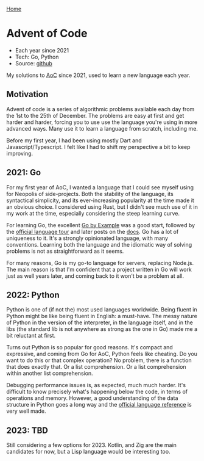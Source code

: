 [Home](/)

# Advent of Code
- Each year since 2021
- Tech: Go, Python
- Source: [github](https://github.com/thalkz/advent_of_code)

My solutions to [AoC](https://adventofcode.com) since 2021, used to learn a new language each year.

## Motivation
Advent of code is a series of algorithmic problems available each day from the 1st to the 25th of December. The problems are easy at first and get harder and harder, forcing you to use use the language you're using in more advanced ways. Many use it to learn a language from scratch, including me.

Before my first year, I had been using mostly Dart and Javascript/Typescript. I felt like I had to shift my perspective a bit to keep improving.

## 2021: Go
For my first year of AoC, I wanted a language that I could see myself using for Neopolis of side-projects. Both the stability of the language, its syntactical simplicity, and its ever-increasing popularity at the time made it an obvious choice. I considered using Rust, but I didn't see much use of it in my work at the time, especially considering the steep learning curve.

For learning Go, the excellent [Go by Example](https://gobyexample.com/) was a good start, followed by the [official language tour](https://go.dev/tour/welcome/1) and later posts on the [docs](https://go.dev/doc/). Go has a lot of uniqueness to it. It's a strongly opinionated language, with many conventions. Learning both the language and the idiomatic way of solving problems is not as straightforward as it seems. 

For many reasons, Go is my go-to language for servers, replacing Node.js. The main reason is that I'm confident that a project written in Go will work just as well years later, and coming back to it won't be a problem at all.

## 2022: Python
Python is one of (if not the) most used languages worldwide. Being fluent in Python might be like being fluent in English: a must-have. The messy nature of Python in the version of the interpreter, in the language itself, and in the libs (the standard lib is not anywhere as strong as the one in Go) made me a bit reluctant at first.

Turns out Python is so popular for good reasons. It's compact and expressive, and coming from Go for AoC, Python feels like cheating. Do you want to do this or that complex operation? No problem, there is a function that does exactly that. Or a list comprehension. Or a list comprehension within another list comprehension.

Debugging performance issues is, as expected, much much harder. It's difficult to know precisely what's happening below the code, in terms of operations and memory. However, a good understanding of the data structure in Python goes a long way and the [official language reference](https://docs.python.org/3/reference/index.html) is very well made.

## 2023: TBD
Still considering a few options for 2023. Kotlin, and Zig are the main candidates for now, but a Lisp language would be interesting too.